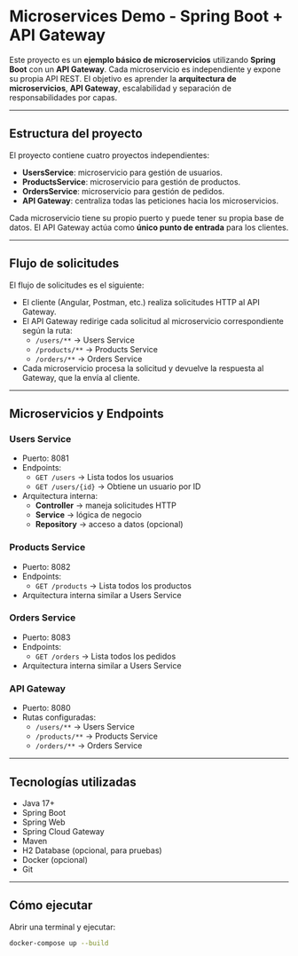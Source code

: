 # Microservices Demo - Spring Boot + API Gateway

Este proyecto es un **ejemplo básico de microservicios** utilizando **Spring Boot** con un **API Gateway**. Cada microservicio es independiente y expone su propia API REST. El objetivo es aprender la **arquitectura de microservicios**, **API Gateway**, escalabilidad y separación de responsabilidades por capas.

---

## Estructura del proyecto

El proyecto contiene cuatro proyectos independientes:

- **UsersService**: microservicio para gestión de usuarios.  
- **ProductsService**: microservicio para gestión de productos.  
- **OrdersService**: microservicio para gestión de pedidos.  
- **API Gateway**: centraliza todas las peticiones hacia los microservicios.

Cada microservicio tiene su propio puerto y puede tener su propia base de datos. El API Gateway actúa como **único punto de entrada** para los clientes.

---

## Flujo de solicitudes

El flujo de solicitudes es el siguiente:

- El cliente (Angular, Postman, etc.) realiza solicitudes HTTP al API Gateway.  
- El API Gateway redirige cada solicitud al microservicio correspondiente según la ruta:  
  - `/users/**` → Users Service  
  - `/products/**` → Products Service  
  - `/orders/**` → Orders Service  
- Cada microservicio procesa la solicitud y devuelve la respuesta al Gateway, que la envía al cliente.

---

## Microservicios y Endpoints

### Users Service
- Puerto: 8081  
- Endpoints:  
  - `GET /users` → Lista todos los usuarios  
  - `GET /users/{id}` → Obtiene un usuario por ID  
- Arquitectura interna:  
  - **Controller** → maneja solicitudes HTTP  
  - **Service** → lógica de negocio  
  - **Repository** → acceso a datos (opcional)

### Products Service
- Puerto: 8082  
- Endpoints:  
  - `GET /products` → Lista todos los productos  
- Arquitectura interna similar a Users Service

### Orders Service
- Puerto: 8083  
- Endpoints:  
  - `GET /orders` → Lista todos los pedidos  
- Arquitectura interna similar a Users Service

### API Gateway
- Puerto: 8080  
- Rutas configuradas:  
  - `/users/**` → Users Service  
  - `/products/**` → Products Service  
  - `/orders/**` → Orders Service

---

## Tecnologías utilizadas

- Java 17+  
- Spring Boot  
- Spring Web  
- Spring Cloud Gateway  
- Maven  
- H2 Database (opcional, para pruebas)  
- Docker (opcional)  
- Git

---

## Cómo ejecutar

Abrir una terminal y ejecutar:

```bash
docker-compose up --build

